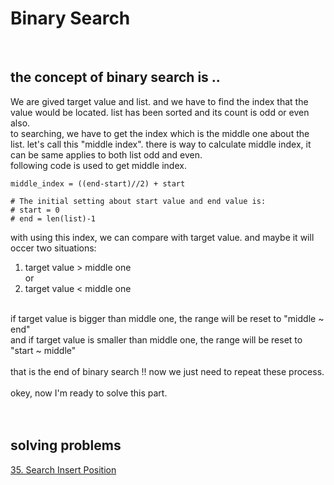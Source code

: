# Binary Search
<br>

## the concept of binary search is .. 
We are gived target value and list. and we have to find the index that the value would be located. list has been sorted and its count is odd or even also.<br>
to searching, we have to get the index which is the middle one about the list. let's call this "middle index". there is way to calculate middle index, it can be same applies to both list odd and even. <br>following code is used to get middle index.<br>
```
middle_index = ((end-start)//2) + start

# The initial setting about start value and end value is:
# start = 0
# end = len(list)-1
```
with using this index, we can compare with target value. and maybe it will occer two situations:<br>
1. target value > middle one
<br>or
2. target value < middle one<br>
<br>
if target value is bigger than middle one, the range will be reset to "middle ~ end"<br> 
and if target value is smaller than middle one, the range will be reset to "start ~ middle"<br><br>
that is the end of binary search !! now we just need to repeat these process.<br>
<br>
okey, now I'm ready to solve this part. <br>
<br>
<br>

## solving problems
[35. Search Insert Position](./35)<br>
